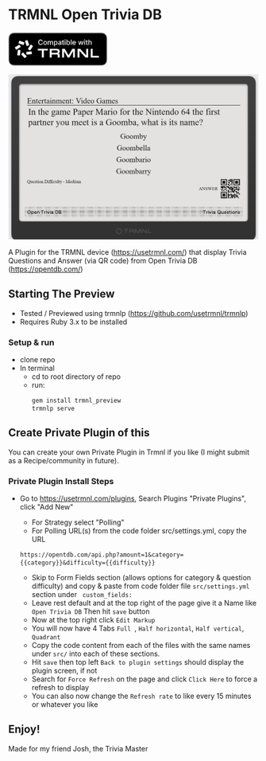 # TRMNL Open Trivia DB

<img src="docs/trmnl-badge-compatible-with-dark.svg" alt="trmnl" width="200"/>

![Screenshot](docs/preview-trmnl-open-trivia-db.png)

A Plugin for the TRMNL device (https://usetrmnl.com/) that display Trivia Questions and Answer (via QR code) from Open Trivia DB (https://opentdb.com/)

## Starting The Preview

- Tested / Previewed using trmnlp (https://github.com/usetrmnl/trmnlp)
- Requires Ruby 3.x to be installed

### Setup & run

- clone repo
- In terminal
  - cd to root directory of repo
  - run:
    ```
    gem install trmnl_preview
    trmnlp serve
    ```

## Create Private Plugin of this

You can create your own Private Plugin in Trmnl if you like (I might submit as a Recipe/community in future).

### Private Plugin Install Steps

- Go to https://usetrmnl.com/plugins, Search Plugins "Private Plugins", click "Add New"

  - For Strategy select "Polling"
  - For Polling URL(s) from the code folder src/settings.yml, copy the URL

  ```text
  https://opentdb.com/api.php?amount=1&category={{category}}&difficulty={{difficulty}}

  ```

  - Skip to Form Fields section (allows options for category & question difficulty) and copy & paste from code folder file `src/settings.yml` section under
    ` custom_fields:`
  - Leave rest default and at the top right of the page give it a Name like
    `Open Trivia DB`
    Then hit `save` button
  - Now at the top right click
    `Edit Markup`
  - You will now have 4 Tabs `Full `, `Half horizontal`, `Half vertical`, `Quadrant`
  - Copy the code content from each of the files with the same names under `src/` into each of these sections.
  - Hit `save` then top left `Back to plugin settings` should display the plugin screen, if not
  - Search for `Force Refresh` on the page and click `Click Here` to force a refresh to display
  - You can also now change the `Refresh rate` to like every 15 minutes or whatever you like

## Enjoy!

Made for my friend Josh, the Trivia Master

